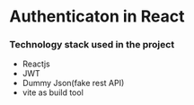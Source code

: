 # Authenticaton in React

### Technology stack used in the project
* Reactjs
* JWT
* Dummy Json(fake rest API)
* vite as build tool

